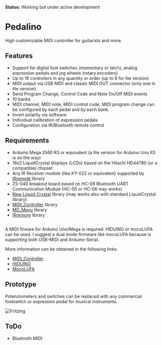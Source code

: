 **Status:** Working but under active development

# Pedalino
High customizable MIDI controller for guitarists and more.

## Features
- Support for digital foot switches (momentary or latch), analog expression pedals and jog wheels (rotary encoders)
- Up to 16 controllers in any quantity or order (up to 8 for lite version)
- MIDI output via USB MIDI and classic MIDI OUT connector (only one in lite version)
- Send Program Change, Control Code and Note On/Off MIDI events
- 10 banks
- MIDI channel, MIDI note, MIDI control code, MIDI program change can be configured by each pedal and by each bank.
- Invert polarity via software
- Individual calibration of expression pedals
- Configuration via IR/Bluetooth remote control

## Requirements
- Arduino Mega 2560 R3 or equivalent (a lite version for Arduino Uno R3 is on the way)
- 16x2 LiquidCrystal displays (LCDs) based on the Hitachi HD44780 (or a compatible) chipset
- Any IR Receiver module (like KY-022 or equivalent) supported by [IRremote](https://github.com/z3t0/Arduino-IRremote) library
- ZS-040 breakout board based on HC-08 Bluetooth UART Communication Module (HC-05 or HC-06 may works)
- [New Liquid Crystal](https://bitbucket.org/fmalpartida/new-liquidcrystal/wiki/Home) library (may works also with standard LiquidCrystal library)
- [MIDI_Controller](https://github.com/alf45tar/MIDI_controller) library
- [MD_Menu](https://github.com/MajicDesigns/MD_Menu) library
- [IRremore](https://github.com/z3t0/Arduino-IRremote) library

## 

A MIDI firware for Arduino Uno/Mega is required. HIDUINO or mocoLUFA can be used.
I suggest a dual mode firmware like mocoLUFA because is supporting both USB-MIDI and Arduino-Serial.

More information can be obtained in the following links:
- [MIDI_Controller](https://github.com/tttapa/MIDI_controller)
- [HIDUINO](https://github.com/ddiakopoulos/hiduino)
- [MocoLUFA](https://github.com/kuwatay/mocolufa)

## Prototype

Potenziometers and switches can be replaced with any commercial footswitch or expression pedal for musical instruments.

![Fritzing](https://github.com/alf45tar/Pedalino/blob/master/Pedalino_bb.png)

## ToDo

- Bluetooth MIDI

